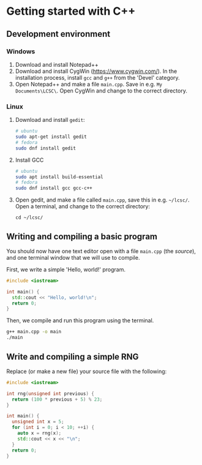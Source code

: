 # Getting started with C++<a id="sec-1"></a>

## Development environment<a id="sec-1-1"></a>

### Windows<a id="sec-1-1-1"></a>

1.  Download and install Notepad++
2.  Download and install CygWin (https://www.cygwin.com/). In the installation process, install `gcc` and `g++` from the 'Devel' category.
3.  Open Notepad++ and make a file `main.cpp`. Save in e.g. `My Documents\LCSC\`. Open CygWin and change to the correct directory.

### Linux<a id="sec-1-1-2"></a>

1.  Download and install `gedit`:
    
    ```bash
    # ubuntu
    sudo apt-get install gedit
    # fedora
    sudo dnf install gedit
    ```
2.  Install GCC
    
    ```bash
    # ubuntu
    sudo apt install build-essential
    # fedora
    sudo dnf install gcc gcc-c++
    ```
3.  Open gedit, and make a file called `main.cpp`, save this in e.g. `~/lcsc/`. Open a terminal, and change to the correct directory:
    
    ```
    cd ~/lcsc/
    ```

## Writing and compiling a basic program<a id="sec-1-2"></a>

You should now have one text editor open with a file `main.cpp` (the *source*), and one terminal window that we will use to compile.

First, we write a simple 'Hello, world!' program.

```cpp
#include <iostream>

int main() {
  std::cout << "Hello, world!\n";
  return 0;
}
```

Then, we compile and run this program using the terminal.

```bash
g++ main.cpp -o main
./main
```

## Write and compiling a simple RNG<a id="sec-1-3"></a>

Replace (or make a new file) your source file with the following:

```cpp
#include <iostream>

int rng(unsigned int previous) {
  return (100 * previous + 5) % 23;
}

int main() {
  unsigned int x = 5;
  for (int i = 0; i < 10; ++i) {
    auto x = rng(x);
    std::cout << x << "\n";
  }
  return 0;
}
```
